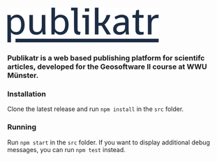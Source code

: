 ![publikatr](/docs/visual/logo.png?raw=true)

### Publikatr is a web based publishing platform for scientifc articles, developed for the Geosoftware II course at WWU Münster.

### Installation

Clone the latest release and run `npm install` in the `src` folder.

### Running

Run `npm start` in the `src` folder. If you want to display additional debug messages, you can run `npm test` instead.
